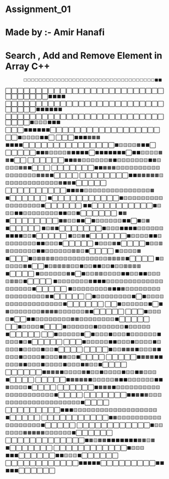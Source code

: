 # Assignment_01
# Made by :- Amir Hanafi
# Search , Add and Remove Element in Array C++


            ⬜⬜⬜⬜⬜⬜⬜⬜⬜⬜⬜⬜⬜⬜⬜⬜⬜⬜⬜⬜⬜⬜⬜⬜⬜⬜⬜⬜⬜⬜⬜⬜⬜⬜⬜⬛⬛
⬜⬜⬜⬜⬜⬜⬜⬜⬜⬜⬜⬜⬜⬜⬜⬜⬜⬜⬜⬜⬜⬜⬜⬜⬜⬜⬜⬜⬜⬜⬜⬜⬜⬛⬛⬛⬛
⬜⬜⬜⬜⬜⬜⬜⬜⬜⬜⬜⬜⬜⬜⬜⬜⬜⬜⬜⬜⬜⬜⬜⬜⬜⬜⬜⬜⬜⬜⬜⬛⬛⬛⬛⬛⬛
⬜⬜⬜⬜⬜⬜⬜⬜⬜⬜⬜⬜⬜⬜⬜⬜⬜⬜⬜⬜⬜⬜⬜⬜⬜⬜⬜⬜⬜⬜⬛🟨🟨🟨⬛⬛⬛
⬜⬜⬜⬛⬛⬛⬛⬛⬛⬜⬜⬜⬜⬜⬜⬜⬜⬜⬜⬜⬜⬜⬜⬜⬜⬜⬜⬜⬜⬛🟨🟨🟨🟨⬛⬛⬜
⬜⬜⬜⬛⬛⬛🟧🟧🟧⬛⬛⬛⬛⬜⬜⬜⬜⬜⬜⬜⬜⬜⬜⬜⬜⬜⬜⬜⬛🟨🟨🟨🟨🟧⬛⬛⬜
⬜⬜⬜⬜⬜⬛⬛🟫🟨🟨🟨🟨🟧⬛⬛⬛⬛⬜⬛⬛⬛⬛⬛⬛⬛⬜⬛⬛🟨🟨🟨🟨🟧🟧⬛⬜⬜
⬜⬜⬜⬜⬜⬜⬛⬛🟫🟧🟨🟨🟨🟨🟨🟨🟧⬛🟨🟨🟨🟨🟨🟨🟨⬛🟧🟨🟨🟨🟨🟧🟧⬛⬜⬜⬜
⬜⬜⬜⬜⬜⬜⬜⬛⬛🟧🟧🟧🟨🟨🟨🟨🟨🟨🟨🟨🟨🟨🟨🟨🟨🟨🟨🟨🟨🟧🟧🟧⬛⬜⬜⬜⬜
⬜⬜⬜⬜⬜⬜⬜⬜⬛⬛🟧🟧🟧🟧🟧🟨🟨🟨🟨🟨🟨🟨🟨🟨🟨🟨🟨🟨🟧⬛🟧⬛⬜⬜⬜⬜⬜
⬜⬜⬜⬜⬜⬜⬜⬜⬜⬜⬛⬛🟧⬛🟨🟨🟨🟨🟨🟨🟨🟨🟨🟨🟨🟨🟨🟨🟨🟧⬛⬜⬜⬜⬜⬜⬜
⬛⬜⬜⬜⬜⬜⬜⬜⬜⬜⬜⬜⬛🟨🟨🟨🟨🟨🟨🟨🟨🟨🟨🟨🟨🟨🟨🟨🟨🟨⬛⬜⬜⬜⬜⬜⬜
⬛⬛⬜⬜⬜⬜⬜⬜⬜⬜⬜⬜⬛🟨🟨🟨⬛⬛🟨🟨🟨🟨🟨🟨🟨🟨⬛⬛🟨🟨⬛⬜⬜⬜⬜⬜⬜
⬛🟧⬛⬜⬜⬜⬜⬜⬜⬜⬜⬛🟧🟨🟨⬛⬛⬜⬛🟨🟨🟨🟨🟨🟨⬛⬛⬜⬛🟨🟧⬛⬜⬜⬜⬜⬜
⬛🟨🟧⬛⬜⬜⬜⬜⬜⬜⬜⬛🟨🟨🟨⬛⬛⬛⬛🟨🟨🟨🟨🟨🟨⬛⬛⬛⬛🟨🟨⬛⬜⬜⬜⬜⬜
⬛🟨🟨🟧⬛⬜⬜⬜⬜⬜⬜⬛🟨🟨🟨🟨⬛⬛🟨🟨🟨🟨🟨🟨🟨🟨⬛⬛🟨🟨🟨⬛⬜⬜⬜⬜⬜
⬛🟨🟨🟨🟧⬛⬜⬜⬜⬜⬛🟨🟨🟥🟥🟨🟨🟨🟨🟨🟨⬛⬛🟨🟨🟨🟨🟨🟨🟥🟥🟨⬛⬜⬜⬜⬜
⬛🟨🟨🟨🟨🟧⬛⬜⬜⬜⬛🟨🟥🟥🟥🟥🟨🟨🟨🟨🟨🟨🟨🟨🟨🟨🟨🟨🟥🟥🟥🟥⬛⬜⬜⬜⬜
⬛🟨🟨🟨🟨🟨🟧⬛⬜⬜⬛🟨🟥🟥🟥🟥🟨🟨⬛🟨🟨⬛⬛🟨🟨⬛🟨🟨🟥🟥🟥🟥⬛⬜⬜⬜⬜
⬛🟨🟨🟨🟨🟨🟨🟧⬛⬜⬛🟨🟨🟥🟥🟨🟨🟨🟨⬛⬛🟨🟨⬛⬛🟨🟨🟨🟨🟥🟥🟨⬛⬜⬜⬜⬜
⬛🟨🟨🟨🟨🟨🟨🟨🟧⬛⬛⬛🟨🟨🟨🟨🟨🟨🟨🟨🟨🟨🟨🟨🟨🟨🟨🟨🟨🟨🟨⬛⬜⬜⬜⬜⬜
⬛🟨🟨🟨🟨🟨🟨🟨🟨🟧⬛⬛🟧🟨🟨🟨🟨🟨🟨🟨🟨🟨🟨🟨🟨🟨🟨🟨🟨🟨🟧⬛⬜⬜⬜⬜⬜
⬜⬛🟨🟨🟨🟨🟨🟨🟨🟨⬛⬜⬛🟨🟨🟨🟨🟨🟨🟨🟨🟨🟨🟨🟨🟨🟨🟨🟨🟨⬛⬜⬜⬜⬜⬜⬜
⬜⬜⬛🟨🟨🟨🟨🟨🟨⬛⬜⬛🟧🟨🟨🟨🟨🟨🟨🟨🟧🟧🟧🟧🟨🟨🟨🟨🟨🟨🟧⬛⬜⬜⬜⬜⬜
⬜⬜⬜⬛🟨🟨🟨🟨⬛⬜⬜⬛⬛🟨🟨🟨🟨🟨🟨🟨🟨🟧🟧🟨🟨🟨🟨🟨🟨🟨🟨⬛⬜⬜⬜⬜⬜
⬜⬜⬛🟨🟨🟨🟨⬛⬜⬜⬜⬛🟨🟨🟨🟨🟨🟨⬛🟨🟨🟨🟨🟨🟨⬛🟨🟨🟨🟨🟨⬛⬜⬜⬜⬜⬜
⬜⬜⬛🟨🟨🟨🟨🟨⬛⬜⬛🟨🟨🟨⬛🟨🟨🟨⬛🟨🟨🟨🟨🟨🟨⬛🟨🟨🟨⬛🟨⬛⬜⬜⬜⬜⬜
⬜⬜⬜⬛🟨🟨🟨🟨🟨⬛⬛🟨🟨🟨⬛🟨🟨🟨🟨⬛🟨🟨🟨🟨⬛🟨🟨🟨🟨⬛🟨🟨⬛⬜⬜⬜⬜
⬜⬜⬜⬜⬛🟨🟨🟧🟧🟫⬛🟨🟨🟨🟧⬛🟨🟨🟨⬛🟨🟨🟨🟨⬛🟨🟨🟨⬛🟧🟨🟨⬛⬜⬜⬜⬜
⬜⬜⬜⬜⬜⬛🟧🟧🟧⬛⬛🟨🟨🟨🟧⬛🟨🟨🟨⬛🟨🟨🟨🟨⬛🟨🟨🟨⬛🟧🟨🟨⬛⬜⬜⬜⬜
⬜⬜⬜⬜⬜⬜⬛🟧🟫🟫⬛🟨🟨🟨🟨🟧⬛🟨🟨⬛🟨🟨🟨🟨⬛🟨🟨⬛🟧🟨🟨🟨⬛⬜⬜⬜⬜
⬜⬜⬜⬜⬜⬛🟫🟫🟫🟫⬛🟨🟨🟨🟨🟨🟧⬛⬛🟨🟨🟨🟨🟨🟨⬛⬛🟧🟨🟨🟨🟨⬛⬜⬜⬜⬜
⬜⬜⬜⬜⬜⬜⬛🟫🟫🟫⬛🟨🟨🟨🟨🟨🟨🟨🟨🟨🟨🟨🟨🟨🟨🟨🟨🟨🟨🟨🟨🟨⬛⬜⬜⬜⬜
⬜⬜⬜⬜⬜⬜⬜⬛⬛🟫⬛🟧🟨🟨🟨🟨🟨🟨🟨🟨🟨🟨🟨🟨🟨🟨🟨🟨🟨🟨🟨🟨⬛⬜⬜⬜⬜
⬜⬜⬜⬜⬜⬜⬜⬜⬜⬛⬛⬛🟨🟨🟨🟨🟨🟨🟨🟨🟨🟨🟨🟨🟨🟨🟨🟨🟨🟨🟨⬛⬜⬜⬜⬜⬜
⬜⬜⬜⬜⬜⬜⬜⬜⬜⬜⬜⬛🟧🟨🟨🟨🟨🟨🟨🟨🟨🟨🟨🟨🟨🟨🟨🟨🟨🟨🟨⬛⬜⬜⬜⬜⬜
⬜⬜⬜⬜⬜⬜⬜⬜⬜⬜⬜⬜⬛🟨🟨🟨🟨🟨🟨🟧🟧🟧🟧🟧🟨🟨🟨🟨🟨🟨⬛⬜⬜⬜⬜⬜⬜
⬜⬜⬜⬜⬜⬜⬜⬜⬜⬜⬜⬜⬜⬛🟧🟨🟧🟧⬛⬛⬛⬛⬛⬛⬛🟧🟧🟨🟧⬛⬜⬜⬜⬜⬜⬜⬜
⬜⬜⬜⬜⬜⬜⬜⬜⬜⬜⬜⬜⬛🟨🟨🟨⬛⬛⬛⬜⬜⬜⬜⬜⬜⬛⬛🟨🟨🟨⬛⬜⬜⬜⬜⬜⬜
⬜⬜⬜⬜⬜⬜⬜⬜⬜⬜⬜⬜⬛⬛⬛⬛⬛⬜⬜⬜⬜⬜⬜⬜⬜⬜⬛⬛⬛⬛⬛⬜⬜⬜⬜⬜⬜
